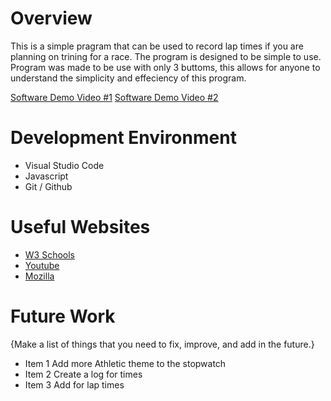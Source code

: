 # Overview

This is a simple pragram that can be used to record lap times if you are planning on trining for a race. The program is designed to be simple to use.
Program was made to be use with only 3 buttoms, this allows for anyone to understand the simplicity and effeciency of this program. 


[Software Demo Video #1](https://youtu.be/0-dbgEp8wos)
[Software Demo Video #2](https://youtu.be/n2uE4Zja4Ko)

# Development Environment

* Visual Studio Code
* Javascript 
* Git / Github

# Useful Websites


- [W3 Schools](https://www.w3schools.com/css/)
- [Youtube](https://www.youtube.com/)
- [Mozilla](https://developer.mozilla.org/en-US/docs/Web/JavaScript)



# Future Work

{Make a list of things that you need to fix, improve, and add in the future.}

- Item 1 Add more Athletic theme to the stopwatch 
- Item 2 Create a log for times 
- Item 3 Add for lap times